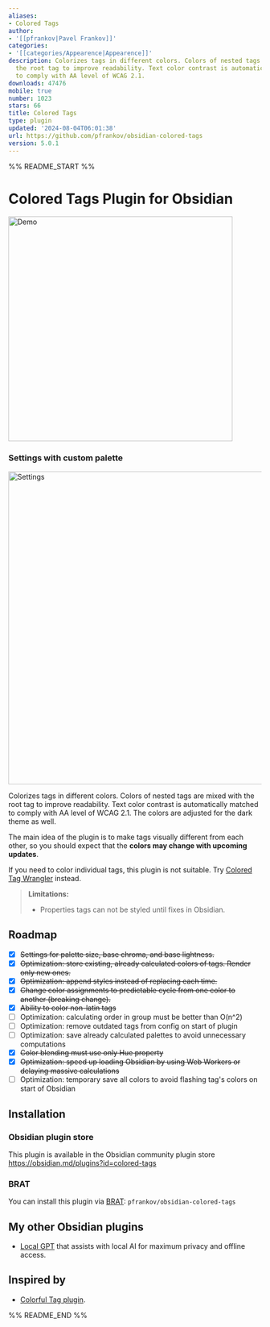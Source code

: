 ```yaml
---
aliases:
- Colored Tags
author:
- '[[pfrankov|Pavel Frankov]]'
categories:
- '[[categories/Appearence|Appearence]]'
description: Colorizes tags in different colors. Colors of nested tags are mixed with
  the root tag to improve readability. Text color contrast is automatically matched
  to comply with AA level of WCAG 2.1.
downloads: 47476
mobile: true
number: 1023
stars: 66
title: Colored Tags
type: plugin
updated: '2024-08-04T06:01:38'
url: https://github.com/pfrankov/obsidian-colored-tags
version: 5.0.1
---
```


%% README_START %%

# Colored Tags Plugin for Obsidian

<img width="446" alt="Demo" src="https://github.com/pfrankov/obsidian-colored-tags/assets/584632/9ff98fb1-f397-449c-9a22-d5ba1e7bf3d9">

### Settings with custom palette
<img width="621" alt="Settings" src="https://github.com/pfrankov/obsidian-colored-tags/assets/584632/033e3cb9-10b5-47fd-acea-2f2ed1a51a23">

Colorizes tags in different colors. Colors of nested tags are mixed with the root tag to improve readability.
Text color contrast is automatically matched to comply with AA level of WCAG 2.1.
The colors are adjusted for the dark theme as well.

The main idea of the plugin is to make tags visually different from each other, so you should expect that the **colors may change with upcoming updates**.

If you need to color individual tags, this plugin is not suitable. Try [Colored Tag Wrangler](https://github.com/code-of-chaos/obsidian-colored_tags_wrangler) instead.

>**Limitations:**
>- Properties tags can not be styled until fixes in Obsidian.

## Roadmap
- [x] ~~Settings for palette size, base chroma, and base lightness.~~
- [x] ~~Optimization: store existing, already calculated colors of tags. Render only new ones.~~
- [x] ~~Optimization: append styles instead of replacing each time.~~
- [x] ~~Change color assignments to predictable cycle from one color to another (breaking change).~~
- [x] ~~Ability to color non-latin tags~~
- [ ] Optimization: calculating order in group must be better than O(n^2)
- [ ] Optimization: remove outdated tags from config on start of plugin
- [ ] Optimization: save already calculated palettes to avoid unnecessary computations
- [x] ~~Color blending must use only Hue property~~
- [x] ~~Optimization: speed up loading Obsidian by using Web Workers or delaying massive calculations~~
- [ ] Optimization: temporary save all colors to avoid flashing tag's colors on start of Obsidian 

## Installation

### Obsidian plugin store
This plugin is available in the Obsidian community plugin store https://obsidian.md/plugins?id=colored-tags

### BRAT
You can install this plugin via [BRAT](https://obsidian.md/plugins?id=obsidian42-brat): `pfrankov/obsidian-colored-tags`

## My other Obsidian plugins
- [Local GPT](https://github.com/pfrankov/obsidian-local-gpt) that assists with local AI for maximum privacy and offline access.

## Inspired by
- [Colorful Tag plugin](https://github.com/rien7/obsidian-colorful-tag).


%% README_END %%